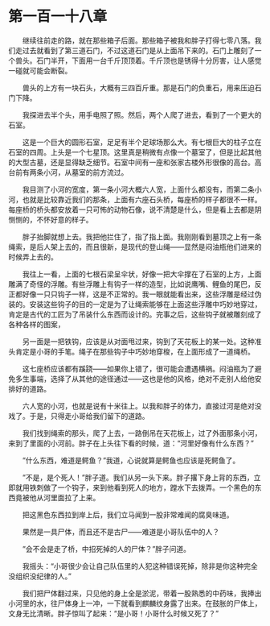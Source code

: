 # 第一百一十八章


　　继续往前走的路，就在那些箱子后面。那些箱子被我和胖子打得七零八落。我们走过去就看到了第三道石门，不过这道石门是从上面吊下来的。石门上雕刻了一个兽头。石门半开，下面用一台千斤顶顶着。千斤顶也是锈得十分厉害，让人感觉一碰就可能会断裂。

　　兽头的上方有一块石头，大概有三四百斤重。那是石门的负重石，用来压迫石门下降。

　　我探进去半个头，用手电照了照。然后，两个人爬了进去，看到了一个更大的石室。

　　这是一个巨大的圆形石室，足足有半个足球场那么大。有七根巨大的柱子立在石室的四周。上头是一个七星顶。这里真是稍微有点像一个墓室了，但是比起其他的大型古墓，还是显得缺乏细节。石室中间有一座和张家古楼外形很像的高台。高台前有两条小河，从墓室的前方流过。

　　我目测了小河的宽度，第一条小河大概六人宽，上面什么都没有，而第二条小河，也就是比较靠近我们的那条，上面有六座石头桥，每座桥的样子都很不一样。每座桥的桥头都安放着一只可怖的动物石像，说不清楚是什么，但是看上去都是阴恻恻的，不怀好意的样子。

　　胖子抬脚就想上去。我把他拦住了，指了指上面。我刚刚看到墓顶之上有一条绳索，是后人架上去的，而且很新，是现代的登山绳——显然是闷油瓶他们进来的时候弄上去的。

　　我往上一看，上面的七根石梁呈伞状，好像一把大伞撑在了石室的上方，上面雕满了奇怪的浮雕。有些浮雕上有钩子一样的造型，比如说鹰嘴、鲤鱼的尾巴，反正都好像一只只钩子一样，这是不正常的。我一眼就能看出来，这些浮雕是经过伪装的。安装这些钩子的目的一定是为了让绳索能够在上面这些浮雕中巧妙地穿过，肯定是古代的工匠为了吊装什么东西而设计的。完事之后，这些钩子就被雕刻成了各种各样的图案，

　　另一面是一把铁钩，应该是从对面甩过来，钩到了天花板上的某一处。这种准头肯定是小哥的手笔。绳子在那些钩子中巧妙地穿梭，在上面形成了一道绳桥。

　　这七座桥应该都有蹊跷——如果你上错了，很可能会遭遇横祸。闷油瓶为了避免多生事端，选择了从其他的途径通过——这也是他的风格，绝对不走别人给他安排好的道路。

　　六人宽的小河，也就是说有十米往上。以我和胖子的体力，直接过河是绝对没戏了。于是，只得走小哥给我们留下的道路。

　　我们找到绳索的那头，爬了上去，一路倒吊在天花板上，过了外面那条小河，来到了里面的小河前。胖子在上头往下看的时候，道：“河里好像有什么东西？”

　　”什么东西，难道是鳄鱼？”我道，心说就算是鳄鱼也应该是死鳄鱼了。

　　”不是，是个死人！”胖子道。我们从另一头下来。胖子撂下身上背的东西，立即就用铁刺做了一个钩子，来到他看到死人的地方，蹚水下去拨弄。一个黑色的东西竟被他从河里面拉了上来。

　　把这黑色东西拉到岸上后，我们立马闻到一股非常难闻的腐臭味道。

　　果然是一具尸体，而且还不是古尸——难道是小哥队伍中的人？

　　”会不会是走了桥，中招死掉的人的尸体？”胖子问道。

　　我摇头：“小哥很少会让自己队伍里的人犯这种错误死掉，除非是你这种完全没组织没纪律的人。”

　　我们把尸体翻过来，只见他的身上全是淤泥，带着一股熟悉的中药味，我捧出小河里的水，往尸体身上一冲，一下就看到麒麟纹身露了出来。在鼓胀的尸体上，文身无比清晰。胖子惊叫了起来：“是小哥！小哥什么时候又死了？”

